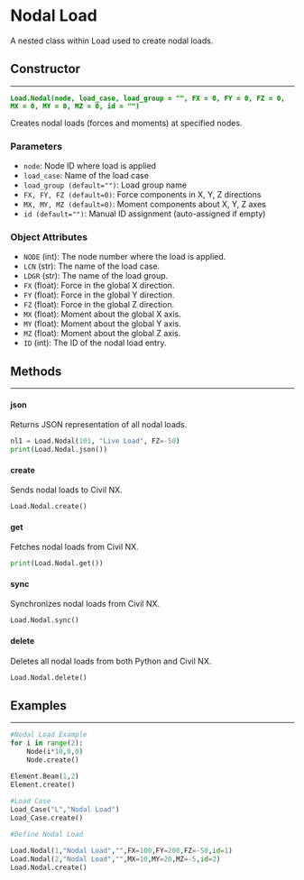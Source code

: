 # Nodal Load

A nested class within Load used to create nodal loads.

## Constructor
---
**<font color="green">`Load.Nodal(node, load_case, load_group = "", FX = 0, FY = 0, FZ = 0, MX = 0, MY = 0, MZ = 0, id = "")`</font>**

Creates nodal loads (forces and moments) at specified nodes.

### Parameters
* `node`: Node ID where load is applied
* `load_case`: Name of the load case
* `load_group (default="")`: Load group name
* `FX, FY, FZ (default=0)`: Force components in X, Y, Z directions
* `MX, MY, MZ (default=0)`: Moment components about X, Y, Z axes
* `id (default="")`: Manual ID assignment (auto-assigned if empty)

### Object Attributes
* `NODE` (int): The node number where the load is applied.
* `LCN` (str): The name of the load case.
* `LDGR` (str): The name of the load group.
* `FX` (float): Force in the global X direction.
* `FY` (float): Force in the global Y direction.
* `FZ` (float): Force in the global Z direction.
* `MX` (float): Moment about the global X axis.
* `MY` (float): Moment about the global Y axis.
* `MZ` (float): Moment about the global Z axis.
* `ID` (int): The ID of the nodal load entry.

## Methods
---
#### json
Returns JSON representation of all nodal loads.

```py
nl1 = Load.Nodal(101, "Live Load", FZ=-50)
print(Load.Nodal.json())
```

#### create
Sends nodal loads to Civil NX.

```py
Load.Nodal.create()
```

#### get
Fetches nodal loads from Civil NX.

```py
print(Load.Nodal.get())
```

#### sync
Synchronizes nodal loads from Civil NX.

```py
Load.Nodal.sync()
```

#### delete
Deletes all nodal loads from both Python and Civil NX.

```py
Load.Nodal.delete()
```





## Examples
---
```py
#Nodal Load Example
for i in range(2):
    Node(i*10,0,0)
    Node.create()

Element.Beam(1,2)
Element.create()
    
#Load Case
Load_Case("L","Nodal Load")
Load_Case.create()

#Define Nodal Load

Load.Nodal(1,"Nodal Load","",FX=100,FY=200,FZ=-50,id=1)
Load.Nodal(2,"Nodal Load","",MX=10,MY=20,MZ=-5,id=2)
Load.Nodal.create()
```



